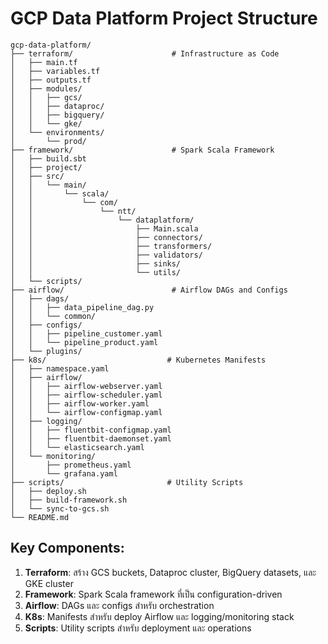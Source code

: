 # GCP Data Platform Project Structure

```
gcp-data-platform/
├── terraform/                      # Infrastructure as Code
│   ├── main.tf
│   ├── variables.tf
│   ├── outputs.tf
│   ├── modules/
│   │   ├── gcs/
│   │   ├── dataproc/
│   │   ├── bigquery/
│   │   └── gke/
│   └── environments/
│       └── prod/
├── framework/                      # Spark Scala Framework
│   ├── build.sbt
│   ├── project/
│   ├── src/
│   │   └── main/
│   │       └── scala/
│   │           └── com/
│   │               └── ntt/
│   │                   └── dataplatform/
│   │                       ├── Main.scala
│   │                       ├── connectors/
│   │                       ├── transformers/
│   │                       ├── validators/
│   │                       ├── sinks/
│   │                       └── utils/
│   └── scripts/
├── airflow/                        # Airflow DAGs and Configs
│   ├── dags/
│   │   ├── data_pipeline_dag.py
│   │   └── common/
│   ├── configs/
│   │   ├── pipeline_customer.yaml
│   │   └── pipeline_product.yaml
│   └── plugins/
├── k8s/                           # Kubernetes Manifests
│   ├── namespace.yaml
│   ├── airflow/
│   │   ├── airflow-webserver.yaml
│   │   ├── airflow-scheduler.yaml
│   │   ├── airflow-worker.yaml
│   │   └── airflow-configmap.yaml
│   ├── logging/
│   │   ├── fluentbit-configmap.yaml
│   │   ├── fluentbit-daemonset.yaml
│   │   └── elasticsearch.yaml
│   └── monitoring/
│       ├── prometheus.yaml
│       └── grafana.yaml
├── scripts/                       # Utility Scripts
│   ├── deploy.sh
│   ├── build-framework.sh
│   └── sync-to-gcs.sh
└── README.md
```

## Key Components:

1. **Terraform**: สร้าง GCS buckets, Dataproc cluster, BigQuery datasets, และ GKE cluster
2. **Framework**: Spark Scala framework ที่เป็น configuration-driven
3. **Airflow**: DAGs และ configs สำหรับ orchestration
4. **K8s**: Manifests สำหรับ deploy Airflow และ logging/monitoring stack
5. **Scripts**: Utility scripts สำหรับ deployment และ operations
